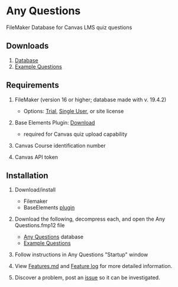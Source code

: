 # Any Questions
FileMaker Database for Canvas LMS quiz questions

## Downloads
1. [Database](database%20files/Any%20Questions.fmp12.zip)
2. [Example Questions](database%20files/example%20questions.zip)


## Requirements

1) FileMaker (version 16 or higher; database made with v. 19.4.2)
	* Options: [Trial](https://www.claris.com/trial/ "Claris FileMaker"), [Single User](https://store.claris.com/individuals "Claris FileMaker"), or site license

2) Base Elements Plugin: [Download](https://docs.baseelementsplugin.com/article/522-downloads)
	* required for Canvas quiz upload capability
3) Canvas Course identification number

4) Canvas API token

## Installation

1. Download/install
	* Filemaker
	* BaseElements [plugin](https://docs.baseelementsplugin.com/article/522-downloads "BaseElements")

2. Download the following, decompress each, and open the Any Questions.fmp12 file
	* [Any Questions](database%20files/Any%20Questions.fmp12.zip) database
	* [Example Questions](database%20files/example%20questions.zip)

3. Follow instructions in Any Questions "Startup" window

4. View [Features.md](Features.md) and [Feature log](feature_log.pdf) for more detailed information.

5. Discover a problem, post an [issue](https://github.com/question-db/Any-Questions/issues) so it can be investigated.
